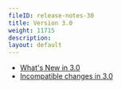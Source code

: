 ```yaml
---
fileID: release-notes-30
title: Version 3.0
weight: 11715
description: 
layout: default
---
```

- [What's New in 3.0](release-notes-new-features30)
- [Incompatible changes in 3.0](release-notes-upgrading-changes30)
